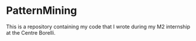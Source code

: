 # PatternMining

This is a repository containing my code that I wrote during my M2 internship at the Centre Borelli.
